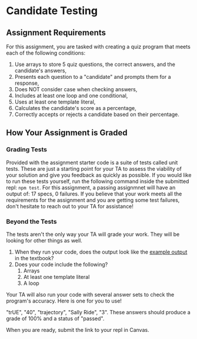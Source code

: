 # Candidate Testing

## Assignment Requirements

For this assignment, you are tasked with creating a quiz program that
meets each of the following conditions:

1. Use arrays to store 5 quiz questions, the correct answers, and the candidate's answers,
1. Presents each question to a "candidate" and prompts them for a response,
1. Does NOT consider case when checking answers,
1. Includes at least one loop and one conditional,
1. Uses at least one template literal,
1. Calculates the candidate's score as a percentage,
1. Correctly accepts or rejects a candidate based on their percentage.

## How Your Assignment is Graded

### Grading Tests

Provided with the assignment starter code is a suite of tests called unit tests. These are just a starting point for your TA to assess the viability of your solution and give you feedback as quickly as possible.
If you would like to run these tests yourself, run the following command inside the submitted repl: `npm test`.
For this assignment, a passing assignmnet will have an output of: 17 specs, 0 failures.
If you believe that your work meets all the requirements for the assignment and you are getting some test failures, don't hesitate to reach out to your TA for assistance!

### Beyond the Tests

The tests aren't the only way your TA will grade your work.
They will be looking for other things as well. 

1. When they run your code, does the output look like the [example output](https://education.launchcode.org/intro-to-professional-web-dev/assignments/candidateQuiz.html#example-output) in the textbook?
1. Does your code include the following?
   1. Arrays
   1. At least one template literal
   1. A loop

Your TA will also run your code with several answer sets to check the program's accuracy. Here is one for you to use!

"trUE", "40", "trajectory", "Sally Ride", "3". These answers should produce a grade of 100% and a status of "passed".

When you are ready, submit the link to your repl in Canvas.